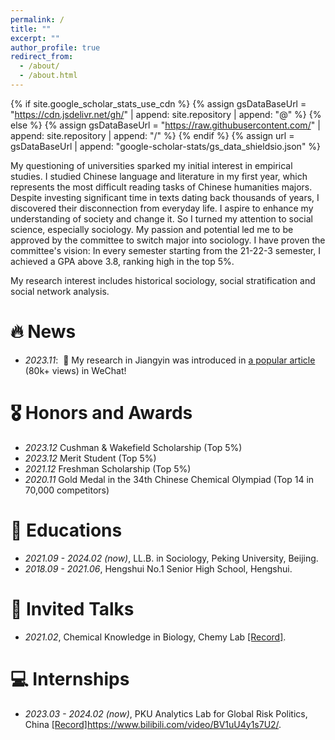 ```yaml
---
permalink: /
title: ""
excerpt: ""
author_profile: true
redirect_from: 
  - /about/
  - /about.html
---
```


{% if site.google_scholar_stats_use_cdn %}
{% assign gsDataBaseUrl = "https://cdn.jsdelivr.net/gh/" | append: site.repository | append: "@" %}
{% else %}
{% assign gsDataBaseUrl = "https://raw.githubusercontent.com/" | append: site.repository | append: "/" %}
{% endif %}
{% assign url = gsDataBaseUrl | append: "google-scholar-stats/gs_data_shieldsio.json" %}

<span class='anchor' id='about-me'></span>

My questioning of universities sparked my initial interest in empirical studies. I studied Chinese language and literature in my first year, which represents the most difficult reading tasks of Chinese humanities majors. Despite investing significant time in texts dating back thousands of years, I discovered their disconnection from everyday life. I aspire to enhance my understanding of society and change it. So I turned my attention to social science, especially sociology. My passion and potential led me to be approved by the committee to switch major into sociology. I have proven the committee's vision: In every semester starting from the 21-22-3 semester, I achieved a GPA above 3.8, ranking high in the top 5%.

My research interest includes historical sociology, social stratification and social network analysis.


# 🔥 News
- *2023.11*: &nbsp;🎉 My research in Jiangyin was introduced in [a popular article](https://mp.weixin.qq.com/s/ztGzlRxrCWutgScMOxwFjA) (80k+ views) in WeChat!

# 🎖 Honors and Awards
- *2023.12* Cushman & Wakefield Scholarship (Top 5%)
- *2023.12* Merit Student (Top 5%)
- *2021.12* Freshman Scholarship (Top 5%)
- *2020.11* Gold Medal in the 34th Chinese Chemical Olympiad (Top 14 in 70,000 competitors)

# 📖 Educations
- *2021.09 - 2024.02 (now)*, LL.B. in Sociology, Peking University, Beijing. 
- *2018.09 - 2021.06*, Hengshui No.1 Senior High School, Hengshui.

# 💬 Invited Talks
- *2021.02*, Chemical Knowledge in Biology, Chemy Lab [[Record]](https://riskalab.pku.edu.cn/en/team/student_team/index.htm). 

# 💻 Internships
- *2023.03 - 2024.02 (now)*, PKU Analytics Lab for Global Risk Politics, China [[Record]](https://www.bilibili.com/video/BV1uU4y1s7U2/)https://www.bilibili.com/video/BV1uU4y1s7U2/.
